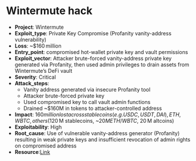 # Wintermute hack

- **Project**: Wintermute
- **Exploit_type**: Private Key Compromise (Profanity vanity-address vulnerability)
- **Loss**: ~$160 million
- **Entry_point**: compromised hot-wallet private key and vault permissions
- **Exploit_vector**: Attacker brute-forced vanity-address private key generated via Profanity, then used admin privileges to drain assets from Wintermute’s DeFi vault 
- **Severity**: Critical
- **Attack_steps**:
    - Vanity address generated via insecure Profanity tool
    - Attacker brute-forced private key
    - Used compromised key to call vault admin functions
    - Drained ~$160M in tokens to attacker-controlled address
- **Impact**: $160 million lost across stablecoins (e.g. USDC, USDT, DAI), ETH, WBTC, others ($120 M stablecoins, ~$20 M ETH/WBTC, ~$20 M altcoins) 
- **Exploitability**: High
- **Root_cause**: Use of vulnerable vanity-address generator (Profanity) resulting in weak private keys and insufficient revocation of admin rights on compromised address 
- **Resource**:[Link](https://halborn.com/blog/post/explained-the-wintermute-hack-september-2022)